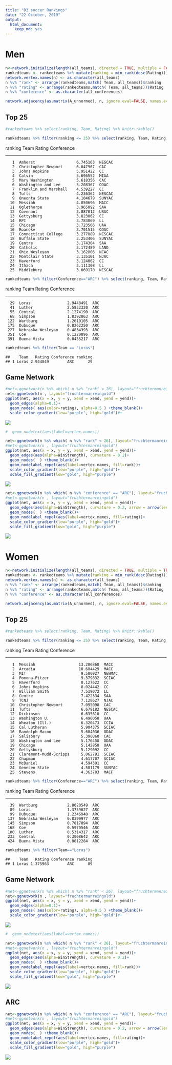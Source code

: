 ```yaml
---
title: "D3 soccer Rankings"
date: "22 October, 2019"
output: 
  html_document: 
    keep_md: yes
---
```



# Men
 








```r
n<-network.initialize(length(all_teams), directed = TRUE, multiple = FALSE)
rankedteams <- rankedteams %>% mutate(ranking = min_rank(desc(Rating)))
network.vertex.names(n) <- as.character(all_teams)
n %v% "rank" <- arrange(rankedteams,match( Team, all_teams))$ranking
n %v% "rating" <- arrange(rankedteams,match( Team, all_teams))$Rating
n %v% "conference" <- as.character(all_conferences)

network.adjacency(as.matrix(A_unnormed), n, ignore.eval=FALSE, names.eval = c("WinStrength"))
```
## Top 25

```r
#rankedteams %>% select(ranking, Team, Rating) %>% knitr::kable()

rankedteams %>% filter(ranking <= 25) %>% select(ranking, Team, Rating, Conference) %>% knitr::kable()
```



 ranking  Team                       Rating  Conference 
--------  ----------------------  ---------  -----------
       1  Amherst                  6.745163  NESCAC     
       2  Christopher Newport      6.047967  CAC        
       3  Johns Hopkins            5.951422  CC         
       4  Calvin                   5.696552  MIAA       
       5  Mary Washington          5.618356  CAC        
       6  Washington and Lee       5.208367  ODAC       
       7  Franklin and Marshall    4.539227  CC         
       8  Tufts                    4.236362  NESCAC     
       9  Oneonta State            4.104679  SUNYAC     
      10  Messiah                  4.050696  MACC       
      11  Oglethorpe               3.965092  SAA        
      12  Covenant                 3.887012  USAC       
      13  Gettysburg               3.823062  CC         
      14  RPI                      3.783069  LL         
      15  Chicago                  3.723566  UAA        
      16  Roanoke                  3.701515  ODAC       
      17  Connecticut College      3.277889  NESCAC     
      18  Buffalo State            3.253406  SUNYAC     
      19  Centre                   3.174304  SAA        
      20  Catholic                 3.172489  LAND       
      21  Ohio Wesleyan            3.162806  NCAC       
      22  Montclair State          3.135101  NJAC       
      23  Haverford                3.124062  CC         
      24  Ithaca                   3.111308  LL         
      25  Middlebury               3.069170  NESCAC     

```r
rankedteams %>% filter(Conference=="ARC") %>% select(ranking, Team, Rating, Conference) %>% knitr::kable()
```



 ranking  Team                    Rating  Conference 
--------  ------------------  ----------  -----------
      29  Loras                2.9448491  ARC        
      41  Luther               2.5832320  ARC        
      55  Central              2.1274190  ARC        
      68  Simpson              1.8392863  ARC        
     122  Wartburg             1.2610105  ARC        
     175  Dubuque              0.8262250  ARC        
     227  Nebraska Wesleyan    0.4834393  ARC        
     351  Coe                  0.1220896  ARC        
     391  Buena Vista          0.0455217  ARC        

```r
rankedteams %>% filter(Team == "Loras")
```

```
##    Team   Rating Conference ranking
## 1 Loras 2.944849        ARC      29
```

## Game Network


```r
#net<-ggnetwork(n %s% which( n %v% "rank" < 26), layout="fruchtermanreingold")
net<-ggnetwork(n , layout="fruchtermanreingold")
ggplot(net, aes(x = x, y = y, xend = xend, yend = yend))+
  geom_edges(alpha=0.1)+
  geom_nodes( aes(color=rating), alpha=0.5 ) +theme_blank()+
  scale_color_gradient(low="purple", high="gold")#+
```

![](PullAndNetwork_files/figure-html/plotNetwork-1.png)<!-- -->

```r
#  geom_nodetext(aes(label=vertex.names))
```


```r
net<-ggnetwork(n %s% which( n %v% "rank" < 26), layout="fruchtermanreingold")
#net<-ggnetwork(n , layout="fruchtermanreingold")
ggplot(net, aes(x = x, y = y, xend = xend, yend = yend))+
  geom_edges(aes(alpha=WinStrength), curvature = 0.2)+
  geom_nodes(  ) +theme_blank()+
  geom_nodelabel_repel(aes(label=vertex.names, fill=rank))+
  scale_color_gradient(low="purple", high="gold")+
  scale_fill_gradient(low="gold", high="purple")
```

![](PullAndNetwork_files/figure-html/plottop25Men-1.png)<!-- -->



```r
net<-ggnetwork(n %s% which( n %v% "conference" == "ARC"), layout="fruchtermanreingold")
#net<-ggnetwork(n , layout="fruchtermanreingold")
ggplot(net, aes(x = x, y = y, xend = xend, yend = yend))+
  geom_edges(aes(alpha=WinStrength), curvature = 0.2, arrow = arrow(length = unit(3, "points")))+
  geom_nodes(  ) +theme_blank()+
  geom_nodelabel_repel(aes(label=vertex.names, fill=rating))+
  scale_color_gradient(low="purple", high="gold")+
  scale_fill_gradient(low="gold", high="purple")
```

![](PullAndNetwork_files/figure-html/plotARCMen-1.png)<!-- -->

# Women





```r
n<-network.initialize(length(all_teams), directed = TRUE, multiple = TRUE)
rankedteams <- rankedteams %>% mutate(ranking = min_rank(desc(Rating)))
network.vertex.names(n) <- as.character(all_teams)
n %v% "rank" <- arrange(rankedteams,match( Team, all_teams))$ranking
n %v% "rating" <- arrange(rankedteams,match( Team, all_teams))$Rating
n %v% "conference" <- as.character(all_conferences)

network.adjacency(as.matrix(A_unnormed), n, ignore.eval=FALSE, names.eval = c("WinStrength"))
```
## Top 25


```r
#rankedteams %>% select(ranking, Team, Rating) %>% knitr::kable()

rankedteams %>% filter(ranking <= 25) %>% select(ranking, Team, Rating, Conference) %>% knitr::kable()
```



 ranking  Team                         Rating  Conference 
--------  -----------------------  ----------  -----------
       1  Messiah                   13.286868  MACC       
       2  Arcadia                   10.684429  MACC       
       3  MIT                        9.580927  NEWMAC     
       4  Pomona-Pitzer              9.379832  SCIAC      
       5  Haverford                  8.127622  CC         
       6  Johns Hopkins              8.024442  CC         
       7  William Smith              7.519072  LL         
       8  Centre                     7.422334  SAA        
       9  TCNJ                       7.128627  NJAC       
      10  Christopher Newport        7.095098  CAC        
      11  Tufts                      6.679182  NESCAC     
      12  Dickinson                  6.635610  CC         
      13  Washington U.              6.490058  UAA        
      14  Wheaton (Ill.)             6.320473  CCIW       
      15  Cal Lutheran               5.904375  SCIAC      
      16  Randolph-Macon             5.604036  ODAC       
      17  Salisbury                  5.390860  CAC        
      18  Washington and Lee         5.176458  ODAC       
      19  Chicago                    5.142858  UAA        
      20  Gettysburg                 5.129092  CC         
      21  Claremont-Mudd-Scripps     5.062791  SCIAC      
      22  Chapman                    4.617707  SCIAC      
      23  McDaniel                   4.594391  CC         
      24  Geneseo State              4.581179  SUNYAC     
      25  Stevens                    4.363703  MACF       

```r
rankedteams %>% filter(Conference=="ARC") %>% select(ranking, Team, Rating, Conference) %>% knitr::kable()
```



 ranking  Team                    Rating  Conference 
--------  ------------------  ----------  -----------
      39  Wartburg             2.8020549  ARC        
      89  Loras                1.3759627  ARC        
      99  Dubuque              1.2346940  ARC        
     137  Nebraska Wesleyan    0.8399977  ARC        
     145  Simpson              0.7817894  ARC        
     168  Coe                  0.5970546  ARC        
     180  Luther               0.5314317  ARC        
     233  Central              0.3008642  ARC        
     424  Buena Vista          0.0012284  ARC        

```r
rankedteams %>% filter(Team=="Loras")
```

```
##    Team   Rating Conference ranking
## 1 Loras 1.375963        ARC      89
```

## Game Network


```r
#net<-ggnetwork(n %s% which( n %v% "rank" < 26), layout="fruchtermanreingold")
net<-ggnetwork(n , layout="fruchtermanreingold")
ggplot(net, aes(x = x, y = y, xend = xend, yend = yend))+
  geom_edges(alpha=0.1)+
  geom_nodes( aes(color=rating), alpha=0.5 ) +theme_blank()+
  scale_color_gradient(low="purple", high="gold")#+
```

![](PullAndNetwork_files/figure-html/plotNetworkWomen-1.png)<!-- -->

```r
#  geom_nodetext(aes(label=vertex.names))
```




```r
net<-ggnetwork(n %s% which( n %v% "rank" < 26), layout="fruchtermanreingold")
#net<-ggnetwork(n , layout="fruchtermanreingold")
ggplot(net, aes(x = x, y = y, xend = xend, yend = yend))+
  geom_edges(aes(alpha=WinStrength), curvature = 0.2)+
  geom_nodes(  ) +theme_blank()+
  geom_nodelabel_repel(aes(label=vertex.names, fill=rank))+
  scale_color_gradient(low="purple", high="gold")+
  scale_fill_gradient(low="gold", high="purple")
```

![](PullAndNetwork_files/figure-html/plottop25Women-1.png)<!-- -->

## ARC


```r
net<-ggnetwork(n %s% which( n %v% "conference" == "ARC"), layout="fruchtermanreingold")
#net<-ggnetwork(n , layout="fruchtermanreingold")
ggplot(net, aes(x = x, y = y, xend = xend, yend = yend))+
  geom_edges(aes(alpha=WinStrength), curvature = 0.2, arrow = arrow(length = unit(3, "points")))+
  geom_nodes(  ) +theme_blank()+
  geom_nodelabel_repel(aes(label=vertex.names, fill=rating))+
  scale_color_gradient(low="purple", high="gold")+
  scale_fill_gradient(low="gold", high="purple")
```

![](PullAndNetwork_files/figure-html/plotARCWomen-1.png)<!-- -->
